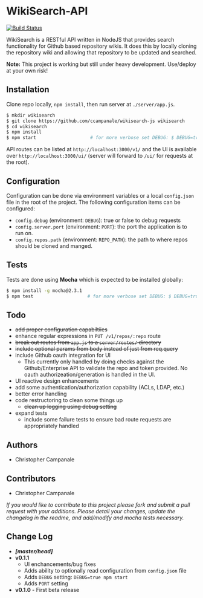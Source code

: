 WikiSearch-API
==============

[![Build Status](https://travis-ci.org/ccampanale/wikisearch-js.svg?branch=master)](https://travis-ci.org/ccampanale/wikisearch-js)

WikiSearch is a RESTful API written in NodeJS that provides search functionality for Github based repository wikis. It does this by locally cloning the repository wiki and allowing that repository to be updated and searched.

**Note:** This project is working but still under heavy development. Use/deploy at your own risk!

Installation
------------

Clone repo locally, `npm install`, then run server at `./server/app.js`.

```bash
$ mkdir wikisearch
$ git clone https://github.com/ccampanale/wikisearch-js wikisearch
$ cd wikisearch
$ npm install
$ npm start                    # for more verbose set DEBUG: $ DEBUG=true npm start
```

API routes can be listed at `http://localhost:3000/v1/` and the UI is available over `http://localhost:3000/ui/` (server will forward to `/ui/` for requests at the root).

Configuration
-------------

Configuration can be done via environment variables or a local `config.json` file in the root of the project. The following configuration items can be configured:

  - `config.debug` (environment: `DEBUG`): true or false to debug requests
  - `config.server.port` (environment: `PORT`): the port the application is to run on.
  - `config.repos.path` (environment: `REPO_PATH`): the path to where repos should be cloned and manged.

Tests
-----

Tests are done using **Mocha** which is expected to be installed globally:

```bash
$ npm install -g mocha@2.3.1
$ npm test                    # for more verbose set DEBUG: $ DEBUG=true npm test
```

Todo
----

  - ~~add proper configuration capabiltiies~~
  - enhance regular expressions in `PUT /v1/repos/:repo` route
  - ~~break out routes from `app.js` to a `server/routes/` directory~~
  - ~~include optional params from body instead of just from req.query~~
  - include Github oauth integration for UI
    - This currently only handled by doing checks against the Github/Enterprise API to validate the repo and token provided. No oauth authorizeation/generation is handled in the UI.
  - UI reactive design enhancements
  - add some authentication/authorization capability (ACLs, LDAP, etc.)
  - better error handling
  - code restructoring to clean some things up
    - ~~clean up logging using debug setting~~
  - expand tests
    - include some failure tests to ensure bad route requests are appropriately handled


Authors
-------

  - Christopher Campanale

Contributors
------------

  - Christopher Campanale

*If you would like to contribute to this project please fork and submit a pull request with your additions. Please detail your changes, update the changelog in the readme, and add/modify and mocha tests necessary.*

Change Log
----------

  - ***[master/head]***
  - **v0.1.1**
    - UI enchancements/bug fixes
    - Adds ability to optionally read configuration from `config.json` file
    - Adds `DEBUG` setting: `DEBUG=true npm start`
    - Adds `PORT` setting
  - **v0.1.0** - First beta release
